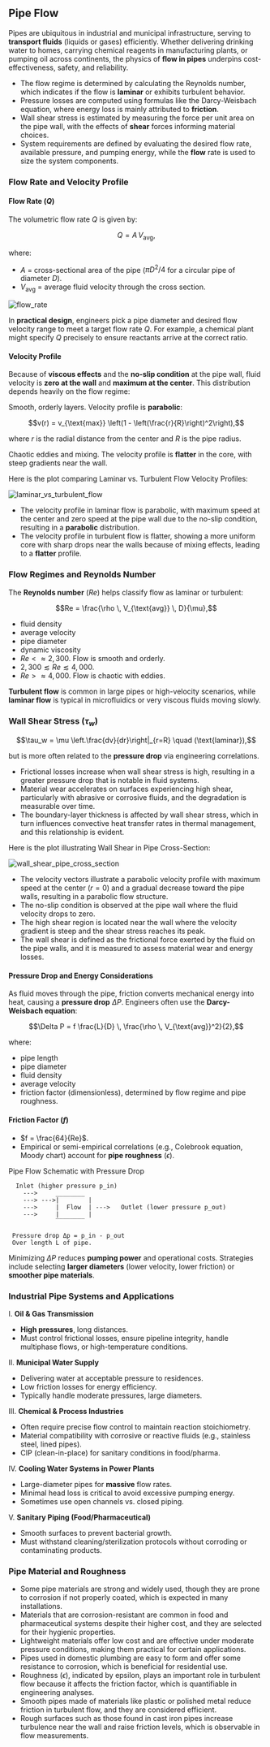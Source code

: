 ## Pipe Flow

Pipes are ubiquitous in industrial and municipal infrastructure, serving to **transport fluids** (liquids or gases) efficiently. Whether delivering drinking water to homes, carrying chemical reagents in manufacturing plants, or pumping oil across continents, the physics of **flow in pipes** underpins cost-effectiveness, safety, and reliability.

- The flow regime is determined by calculating the Reynolds number, which indicates if the flow is **laminar** or exhibits turbulent behavior.
- Pressure losses are computed using formulas like the Darcy-Weisbach equation, where energy loss is mainly attributed to **friction**.
- Wall shear stress is estimated by measuring the force per unit area on the pipe wall, with the effects of **shear** forces informing material choices.
- System requirements are defined by evaluating the desired flow rate, available pressure, and pumping energy, while the **flow** rate is used to size the system components.

### Flow Rate and Velocity Profile

#### Flow Rate $(Q)$

The volumetric flow rate $Q$ is given by:

$$Q = A \, V_{\text{avg}},$$

where:

- $A$ = cross-sectional area of the pipe ($\pi D^2/4$ for a circular pipe of diameter $D$).  
- $V_{\text{avg}}$ = average fluid velocity through the cross section.

![flow_rate](https://github.com/user-attachments/assets/9c141451-1a94-4067-9a25-5f7cb0486c61)

In **practical design**, engineers pick a pipe diameter and desired flow velocity range to meet a target flow rate $Q$. For example, a chemical plant might specify $Q$ precisely to ensure reactants arrive at the correct ratio.

#### Velocity Profile

Because of **viscous effects** and the **no-slip condition** at the pipe wall, fluid velocity is **zero at the wall** and **maximum at the center**. This distribution depends heavily on the flow regime:

Smooth, orderly layers. Velocity profile is **parabolic**:

$$v(r) = v_{\text{max}} \left(1 - \left(\frac{r}{R}\right)^2\right),$$

where $r$ is the radial distance from the center and $R$ is the pipe radius.  

Chaotic eddies and mixing. The velocity profile is **flatter** in the core, with steep gradients near the wall.

Here is the plot comparing Laminar vs. Turbulent Flow Velocity Profiles:

![laminar_vs_turbulent_flow](https://github.com/user-attachments/assets/1af25fd7-75f3-4687-8ecb-2d24e05a7793)

- The velocity profile in laminar flow is parabolic, with maximum speed at the center and zero speed at the pipe wall due to the no-slip condition, resulting in a **parabolic** distribution.
- The velocity profile in turbulent flow is flatter, showing a more uniform core with sharp drops near the walls because of mixing effects, leading to a **flatter** profile.

### Flow Regimes and Reynolds Number

The **Reynolds number** $(Re)$ helps classify flow as laminar or turbulent:

$$Re = \frac{\rho \, V_{\text{avg}} \, D}{\mu},$$

- fluid density
- average velocity
- pipe diameter
- dynamic viscosity
- $Re < \approx 2{,}300$. Flow is smooth and orderly.
- $2{,}300 \lesssim Re \lesssim 4{,}000$.
- $Re > \approx 4{,}000$. Flow is chaotic with eddies.

**Turbulent flow** is common in large pipes or high-velocity scenarios, while **laminar flow** is typical in microfluidics or very viscous fluids moving slowly.

### Wall Shear Stress ($\tau_w$)

$$\tau_w = \mu \left.\frac{dv}{dr}\right|_{r=R} \quad (\text{laminar}),$$

but is more often related to the **pressure drop** via engineering correlations.

- Frictional losses increase when wall shear stress is high, resulting in a greater pressure drop that is notable in fluid systems.
- Material wear accelerates on surfaces experiencing high shear, particularly with abrasive or corrosive fluids, and the degradation is measurable over time.
- The boundary-layer thickness is affected by wall shear stress, which in turn influences convective heat transfer rates in thermal management, and this relationship is evident.

Here is the plot illustrating Wall Shear in Pipe Cross-Section:

![wall_shear_pipe_cross_section](https://github.com/user-attachments/assets/47c89e71-e6ab-4530-b00b-9b0db72fca68)

- The velocity vectors illustrate a parabolic velocity profile with maximum speed at the center ($r=0$) and a gradual decrease toward the pipe walls, resulting in a parabolic flow structure.  
- The no-slip condition is observed at the pipe wall where the fluid velocity drops to zero.  
- The high shear region is located near the wall where the velocity gradient is steep and the shear stress reaches its peak.  
- The wall shear is defined as the frictional force exerted by the fluid on the pipe walls, and it is measured to assess material wear and energy losses.

#### Pressure Drop and Energy Considerations

As fluid moves through the pipe, friction converts mechanical energy into heat, causing a **pressure drop** $\Delta P$. Engineers often use the **Darcy-Weisbach equation**:

$$\Delta P = f \frac{L}{D} \, \frac{\rho \, V_{\text{avg}}^2}{2},$$

where:

- pipe length
- pipe diameter
- fluid density
- average velocity
- friction factor (dimensionless), determined by flow regime and pipe roughness.

#### Friction Factor ($f$)

- $f = \frac{64}{Re}$.
- Empirical or semi-empirical correlations (e.g., Colebrook equation, Moody chart) account for **pipe roughness** ($\epsilon$).

Pipe Flow Schematic with Pressure Drop

```
  Inlet (higher pressure p_in)
    --->     ________
    ---> --->|        |
    --->     |  Flow  | --->   Outlet (lower pressure p_out)
    --->     |        |
             ‾‾‾‾‾‾‾‾
 
 Pressure drop Δp = p_in - p_out
 Over length L of pipe.
```

Minimizing $\Delta P$ reduces **pumping power** and operational costs. Strategies include selecting **larger diameters** (lower velocity, lower friction) or **smoother pipe materials**.

### Industrial Pipe Systems and Applications

I. **Oil & Gas Transmission** 

- **High pressures**, long distances.  
- Must control frictional losses, ensure pipeline integrity, handle multiphase flows, or high-temperature conditions.

II. **Municipal Water Supply**  

- Delivering water at acceptable pressure to residences.  
- Low friction losses for energy efficiency.  
- Typically handle moderate pressures, large diameters.

III. **Chemical & Process Industries**  

- Often require precise flow control to maintain reaction stoichiometry.  
- Material compatibility with corrosive or reactive fluids (e.g., stainless steel, lined pipes).  
- CIP (clean-in-place) for sanitary conditions in food/pharma.

IV. **Cooling Water Systems in Power Plants**  

- Large-diameter pipes for **massive** flow rates.  
- Minimal head loss is critical to avoid excessive pumping energy.  
- Sometimes use open channels vs. closed piping.

V. **Sanitary Piping (Food/Pharmaceutical)**  

- Smooth surfaces to prevent bacterial growth.  
- Must withstand cleaning/sterilization protocols without corroding or contaminating products.

### Pipe Material and Roughness

- Some pipe materials are strong and widely used, though they are prone to corrosion if not properly coated, which is expected in many installations.
- Materials that are corrosion-resistant are common in food and pharmaceutical systems despite their higher cost, and they are selected for their hygienic properties.
- Lightweight materials offer low cost and are effective under moderate pressure conditions, making them practical for certain applications.
- Pipes used in domestic plumbing are easy to form and offer some resistance to corrosion, which is beneficial for residential use.
- Roughness ($\epsilon$), indicated by epsilon, plays an important role in turbulent flow because it affects the friction factor, which is quantifiable in engineering analyses.
- Smooth pipes made of materials like plastic or polished metal reduce friction in turbulent flow, and they are considered efficient.
- Rough surfaces such as those found in cast iron pipes increase turbulence near the wall and raise friction levels, which is observable in flow measurements.

